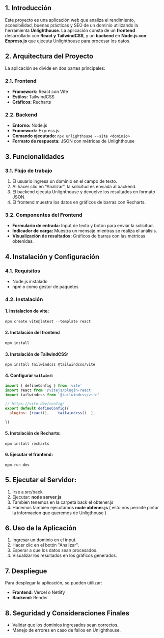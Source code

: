 ## 1\. Introducción

Este proyecto es una aplicación web que analiza el rendimiento, accesibilidad, buenas prácticas y SEO de un dominio utilizando la herramienta **Unlighthouse**. La aplicación consta de un **frontend** desarrollado con **React y TailwindCSS**, y un **backend** en **Node.js con Express.js** que ejecuta Unlighthouse para procesar los datos.

## 2\. Arquitectura del Proyecto

La aplicación se divide en dos partes principales:

### 2.1. Frontend

* **Framework:** React con Vite
* **Estilos:** TailwindCSS
* **Gráficos:** Recharts

### 2.2. Backend

* **Entorno:** Node.js
* **Framework:** Express.js
* **Comando ejecutado:** `npx unlighthouse --site <dominio>`
* **Formato de respuesta:** JSON con métricas de Unlighthouse

## 3\. Funcionalidades

### 3.1. Flujo de trabajo

1. El usuario ingresa un dominio en el campo de texto.
2. Al hacer clic en "Analizar", la solicitud es enviada al backend.
3. El backend ejecuta Unlighthouse y devuelve los resultados en formato JSON.
4. El frontend muestra los datos en gráficos de barras con Recharts.

### 3.2. Componentes del Frontend

* **Formulario de entrada:** Input de texto y botón para enviar la solicitud.
* **Indicador de carga:** Muestra un mensaje mientras se realiza el análisis.
* **Visualización de resultados:** Gráficos de barras con las métricas obtenidas.

## 4\. Instalación y Configuración

### 4.1. Requisitos

* Node.js instalado
* npm o como gestor de paquetes

### 4.2. Instalación

#### 1\. instalacion de vite:

```javascript
npm create vite@latest --template react
```

#### 2\. Instalación del frontend

```javascript
npm install
```

#### 3\. Instalación de TailwindCSS:

```
npm install tailwindcss @tailwindcss/vite
```

#### 4\. Configurar `tailwind`:

```javascript
import { defineConfig } from 'vite'
import react from '@vitejs/plugin-react'
import tailwindcss from '@tailwindcss/vite'

// https://vite.dev/config/
export default defineConfig({
  plugins: [react(),    tailwindcss()  ],
  
})
```

#### 5\. Instalación de Recharts:

```
npm install recharts
```

#### 6\. Ejecutar el frontend:

```
npm run dev
```

## 5\. Ejecutar el Servidor:

1. Irse a src/back
2. Ejecutar: **node server.js**
3. Tambien tenemos en la carpeta back el obtener.js
4. Hacemos tambien ejecutamos **node obtener.js** ( esto nos permite pintar la informacion que queremos de Unligthouse )

## 6\. Uso de la Aplicación

1. Ingresar un dominio en el input.
2. Hacer clic en el botón "Analizar".
3. Esperar a que los datos sean procesados.
4. Visualizar los resultados en los gráficos generados.

## 7\. Despliegue

Para desplegar la aplicación, se pueden utilizar:

* **Frontend:** Vercel o Netlify
* **Backend:** Render

## 8\. Seguridad y Consideraciones Finales

* Validar que los dominios ingresados sean correctos.
* Manejo de errores en caso de fallos en Unlighthouse.
